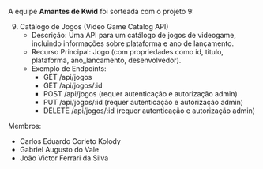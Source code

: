 A equipe **Amantes de Kwid** foi sorteada com o projeto 9: 

9. Catálogo de Jogos (Video Game Catalog API)
    - Descrição: Uma API para um catálogo de jogos de videogame, incluindo informações sobre plataforma e ano de lançamento.
    - Recurso Principal: Jogo (com propriedades como id, titulo, plataforma, ano_lancamento, desenvolvedor).
    - Exemplo de Endpoints:
        * GET /api/jogos
        * GET /api/jogos/:id
        * POST /api/jogos (requer autenticação e autorização admin)
        * PUT /api/jogos/:id (requer autenticação e autorização admin)
        * DELETE /api/jogos/:id (requer autenticação e autorização admin)

Membros:
- Carlos Eduardo Corleto Kolody
- Gabriel Augusto do Vale
- João Victor Ferrari da Silva

